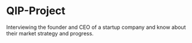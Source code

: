 # QIP-Project
Interviewing the founder and CEO of a startup company and know about their market strategy and progress.
